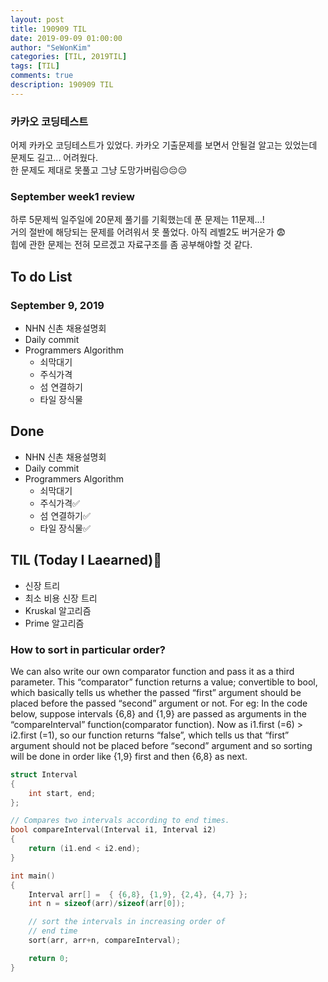 ```yaml
---
layout: post
title: 190909 TIL
date: 2019-09-09 01:00:00
author: "SeWonKim"
categories: [TIL, 2019TIL]
tags: [TIL]
comments: true
description: 190909 TIL
---
```


### 카카오 코딩테스트

어제 카카오 코딩테스트가 있었다. 카카오 기출문제를 보면서 안될걸 알고는 있었는데 문제도 길고... 어려웠다.  
한 문제도 제대로 못풀고 그냥 도망가버림😔😔😔

### September week1 review

하루 5문제씩 일주일에 20문제 풀기를 기획했는데 푼 문제는 11문제...!  
거의 절반에 해당되는 문제를 어려워서 못 풀었다. 아직 레벨2도 버거운가 😨  
힙에 관한 문제는 전혀 모르겠고 자료구조를 좀 공부해야할 것 같다.

## To do List

### September 9, 2019

- NHN 신촌 채용설명회
- Daily commit
- Programmers Algorithm
  - 쇠막대기
  - 주식가격
  - 섬 연결하기
  - 타일 장식물

## Done

- NHN 신촌 채용설명회
- Daily commit
- Programmers Algorithm
  - 쇠막대기
  - 주식가격✅
  - 섬 연결하기✅
  - 타일 장식물✅

## TIL (Today I Laearned)🤔

- 신장 트리
- 최소 비용 신장 트리
- Kruskal 알고리즘
- Prime 알고리즘

### How to sort in particular order?

We can also write our own comparator function and pass it as a third parameter. This “comparator” function returns a value; convertible to bool, which basically tells us whether the passed “first” argument should be placed before the passed “second” argument or not.
For eg: In the code below, suppose intervals {6,8} and {1,9} are passed as arguments in the “compareInterval” function(comparator function). Now as i1.first (=6) > i2.first (=1), so our function returns “false”, which tells us that “first” argument should not be placed before “second” argument and so sorting will be done in order like {1,9} first and then {6,8} as next.

```cpp
struct Interval
{
    int start, end;
};

// Compares two intervals according to end times.
bool compareInterval(Interval i1, Interval i2)
{
    return (i1.end < i2.end);
}

int main()
{
    Interval arr[] =  { {6,8}, {1,9}, {2,4}, {4,7} };
    int n = sizeof(arr)/sizeof(arr[0]);

    // sort the intervals in increasing order of
    // end time
    sort(arr, arr+n, compareInterval);

    return 0;
}
```
